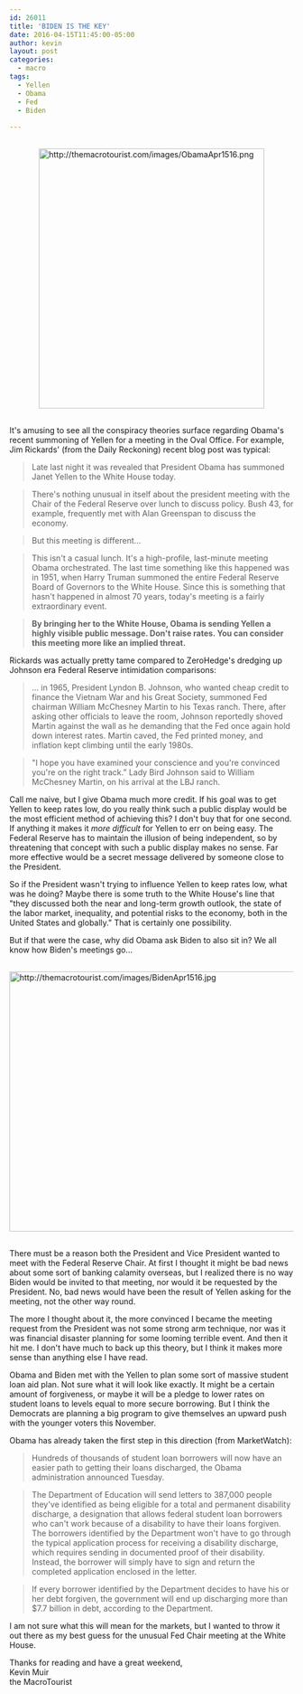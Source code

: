 ```yaml
---
id: 26011
title: 'BIDEN IS THE KEY'
date: 2016-04-15T11:45:00-05:00
author: kevin
layout: post
categories:
  - macro
tags:
  - Yellen
  - Obama
  - Fed
  - Biden
   
---
```

<a href="http://themacrotourist.com/images/ObamaApr1516.png"><img src="http://themacrotourist.com/images/ObamaApr1516.png" alt="http://themacrotourist.com/images/ObamaApr1516.png" width="400" height="460" style="margin:30px auto;display:block;"></a>

It's amusing to see all the conspiracy theories surface regarding Obama's recent summoning of Yellen for a meeting in the Oval Office.  For example, Jim Rickards' (from the Daily Reckoning) recent blog post was typical:

>Late last night it was revealed that President Obama has summoned Janet Yellen to the White House today.

>There's nothing unusual in itself about the president meeting with the Chair of the Federal Reserve over lunch to discuss policy. Bush 43, for example, frequently met with Alan Greenspan to discuss the economy.

>But this meeting is different…

>This isn't a casual lunch. It's a high-profile, last-minute meeting Obama orchestrated. The last time something like this happened was in 1951, when Harry Truman summoned the entire Federal Reserve Board of Governors to the White House. Since this is something that hasn't happened in almost 70 years, today's meeting is a fairly extraordinary event.

>**By bringing her to the White House, Obama is sending Yellen a highly visible public message. Don't raise rates. You can consider this meeting more like an implied threat.**

Rickards was actually pretty tame compared to ZeroHedge's dredging up Johnson era Federal Reserve intimidation comparisons:

>... in 1965, President Lyndon B. Johnson, who wanted cheap credit to finance the Vietnam War and his Great Society, summoned Fed chairman William McChesney Martin to his Texas ranch. There, after asking other officials to leave the room, Johnson reportedly shoved Martin against the wall as he demanding that the Fed once again hold down interest rates. Martin caved, the Fed printed money, and inflation kept climbing until the early 1980s.


>"I hope you have examined your conscience and you're convinced you're on the right track.” Lady Bird Johnson said to William McChesney Martin, on his arrival at the LBJ ranch.

Call me naive, but I give Obama much more credit.  If his goal was to get Yellen to keep rates low, do you really think such a public display would be the most efficient method of achieving this?  I don't buy that for one second.  If anything it makes it *more difficult* for Yellen to err on being easy.  The Federal Reserve has to maintain the illusion of being independent, so by threatening that concept with such a public display makes no sense.  Far more effective would be a secret message delivered by someone close to the President.

So if the President wasn't trying to influence Yellen to keep rates low, what was he doing?  Maybe there is some truth to the White House's line that "they discussed both the near and long-term growth outlook, the state of the labor market, inequality, and potential risks to the economy, both in the United States and globally."  That is certainly one possibility.  

But if that were the case, why did Obama ask Biden to also sit in?  We all know how Biden's meetings go...

<a href="http://themacrotourist.com/images/BidenApr1516.jpg"><img src="http://themacrotourist.com/images/BidenApr1516.jpg" alt="http://themacrotourist.com/images/BidenApr1516.jpg" width="750" height="460" style="margin:30px auto;display:block;"></a>

There must be a reason both the President and Vice President wanted to meet with the Federal Reserve Chair.  At first I thought it might be bad news about some sort of banking calamity overseas, but I realized there is no way Biden would be invited to that meeting, nor would it be requested by the President.  No, bad news would have been the result of Yellen asking for the meeting, not the other way round.

The more I thought about it, the more convinced I became the meeting request from the President was not some strong arm technique, nor was it was financial disaster planning for some looming terrible event.  And then it hit me.  I don't have much to back up this theory, but I think it makes more sense than anything else I have read.

Obama and Biden met with the Yellen to plan some sort of massive student loan aid plan.  Not sure what it will look like exactly.  It might be a certain amount of forgiveness, or maybe it will be a pledge to lower rates on student loans to levels equal to more secure borrowing.  But I think the Democrats are planning a big program to give themselves an upward push with the younger voters this November.

Obama has already taken the first step in this direction (from MarketWatch):

>Hundreds of thousands of student loan borrowers will now have an easier path to getting their loans discharged, the Obama administration announced Tuesday.

>The Department of Education will send letters to 387,000 people they've identified as being eligible for a total and permanent disability discharge, a designation that allows federal student loan borrowers who can't work because of a disability to have their loans forgiven. The borrowers identified by the Department won't have to go through the typical application process for receiving a disability discharge, which requires sending in documented proof of their disability. Instead, the borrower will simply have to sign and return the completed application enclosed in the letter.

>If every borrower identified by the Department decides to have his or her debt forgiven, the government will end up discharging more than $7.7 billion in debt, according to the Department.

I am not sure what this will mean for the markets, but I wanted to throw it out there as my best guess for the unusual Fed Chair meeting at the White House.  

Thanks for reading and have a great weekend,  
Kevin Muir  
the MacroTourist  









